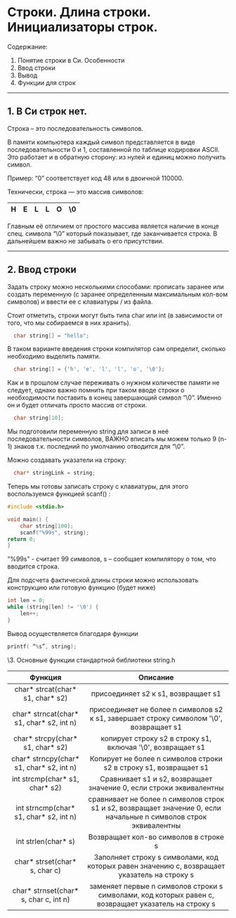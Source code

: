 # Строки. Длина строки. Инициализаторы строк.


Содержание:

1. Понятие строки в Си. Особенности
1. Ввод строки
1. Вывод
1. Функции для строк
____

## 1. В Си строк нет.

Строка – это последовательность символов.

В памяти компьютера каждый символ представляется в виде последовательности 0 и 1, составленной по таблице кодировки ASCII. Это работает и в обратную сторону: из нулей и единиц можно получить символ.

Пример: “0” соответствует код 48 или в двоичной 110000. 

Технически, строка — это массив символов:

|H|E|L|L|O|\0|
| :-: | :-: | :-: | :-: | :-: | :-: |

Главным её отличием от простого массива является наличие в конце спец. символа “\0” который показывает, где заканчивается строка. В дальнейшем важно не забывать о его присутствии.
____
## 2. Ввод строки

Задать строку можно несколькими способами: прописать заранее или создать переменную (с заранее определенным максимальным кол-вом символов) и ввести ее с клавиатуры / из файла.

Стоит отметить, строки могут быть типа char или int (в зависимости от того, что мы собираемся в них хранить).
```c++
  char string[] = "hello";
```

В таком варианте введения строки компилятор сам определит, сколько необходимо выделить памяти.

```c++
  char string[] = {'h', 'e', 'l', 'l', 'o', '\0'};
```

Как и в прошлом случае переживать о нужном количестве памяти не следует, однако важно помнить при таком вводе строки о необходимости поставить в конец завершающий символ “\0”. Именно он и будет отличать просто массив от строки.

```c++
  char string[10];
```

Мы подготовили переменную string для записи в неё последовательности символов, ВАЖНО вписать мы можем только 9 (n-1) знаков т.к. последний по умолчанию отводится для “\0”.

Можно создавать указатели на строку: 

```c++
  char* stringLink = string;
```


Теперь мы готовы записать строку с клавиатуры, для этого воспользуемся функцией scanf() :

```c++
#include <stdio.h>

void main() {
	char string[100];
	scanf("%99s", string);
return 0;
}
```

“%99s”  -  считает 99 символов, s – сообщает компилятору о том, что вводится строка.

Для подсчета фактической длины строки можно использовать конструкцию или готовую функцию (будет ниже)
```c++
int len = 0;
while (string[len] != '\0') {
	len++;
}
```

Вывод осуществляется благодаря функции 
```c++
printf( “%s”, string);
```

\3. Основные функции стандартной библиотеки string.h



|Функция|Описание|
| :-: | :-: |
|char\* strcat(char\* s1, char\* s2)|присоединяет s2 к s1, возвращает s1|
|char\* strncat(char\* s1,  char\* s2, int n)|присоединяет не более n символов s2 к s1, завершает строку символом '\0', возвращает s1|
|char\* strсpy(char\* s1, char\* s2)|копирует строку s2 в строку s1, включая '\0', возвращает s1|
|char\* strncpy(char\* s1, char\* s2, int n)|Копирует не более n символов строки s2 в строку s1, возвращает s1|
|int strcmp(char\* s1, char\* s2)|Сравнивает s1 и s2, возвращает значение 0, если строки эквивалентны|
|int strncmp(char\* s1, char\* s2, int n)|сравнивает не более n символов строк s1 и s2, возвращает значение 0, если начальные n символов строк эквивалентны|
|int strlen(char\* s)|Возвращает кол-во символов в строке s|
|char\* strset(char\* s, char c)|Заполняет строку s символами, код которых равен значению с, возвращает указатель на строку s|
|char\* strnset(char\* s, char c, int n)|заменяет первые n символов строки s символами, код которых равен c, возвращает указатель на строку s|








